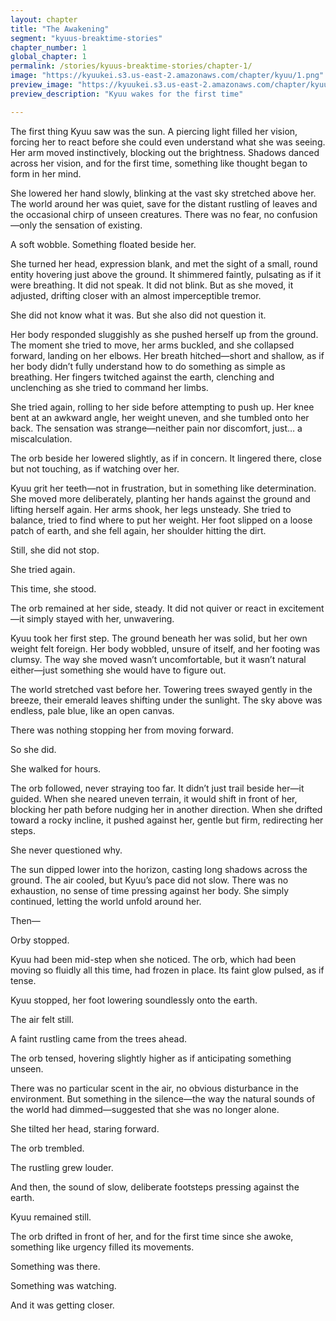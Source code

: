 ```yaml
---
layout: chapter
title: "The Awakening"
segment: "kyuus-breaktime-stories"
chapter_number: 1
global_chapter: 1
permalink: /stories/kyuus-breaktime-stories/chapter-1/
image: "https://kyuukei.s3.us-east-2.amazonaws.com/chapter/kyuu/1.png"
preview_image: "https://kyuukei.s3.us-east-2.amazonaws.com/chapter/kyuu/1.png"
preview_description: "Kyuu wakes for the first time"

---
```

The first thing Kyuu saw was the sun. A piercing light filled her vision, forcing her to react before she could even understand what she was seeing. Her arm moved instinctively, blocking out the brightness. Shadows danced across her vision, and for the first time, something like thought began to form in her mind.

She lowered her hand slowly, blinking at the vast sky stretched above her. The world around her was quiet, save for the distant rustling of leaves and the occasional chirp of unseen creatures. There was no fear, no confusion—only the sensation of existing.

A soft wobble. Something floated beside her.

She turned her head, expression blank, and met the sight of a small, round entity hovering just above the ground. It shimmered faintly, pulsating as if it were breathing. It did not speak. It did not blink. But as she moved, it adjusted, drifting closer with an almost imperceptible tremor.

She did not know what it was. But she also did not question it.

Her body responded sluggishly as she pushed herself up from the ground. The moment she tried to move, her arms buckled, and she collapsed forward, landing on her elbows. Her breath hitched—short and shallow, as if her body didn’t fully understand how to do something as simple as breathing. Her fingers twitched against the earth, clenching and unclenching as she tried to command her limbs.

She tried again, rolling to her side before attempting to push up. Her knee bent at an awkward angle, her weight uneven, and she tumbled onto her back. The sensation was strange—neither pain nor discomfort, just… a miscalculation.

The orb beside her lowered slightly, as if in concern. It lingered there, close but not touching, as if watching over her.

Kyuu grit her teeth—not in frustration, but in something like determination. She moved more deliberately, planting her hands against the ground and lifting herself again. Her arms shook, her legs unsteady. She tried to balance, tried to find where to put her weight. Her foot slipped on a loose patch of earth, and she fell again, her shoulder hitting the dirt.

Still, she did not stop.

She tried again.

This time, she stood.

The orb remained at her side, steady. It did not quiver or react in excitement—it simply stayed with her, unwavering.

Kyuu took her first step. The ground beneath her was solid, but her own weight felt foreign. Her body wobbled, unsure of itself, and her footing was clumsy. The way she moved wasn’t uncomfortable, but it wasn’t natural either—just something she would have to figure out.

The world stretched vast before her. Towering trees swayed gently in the breeze, their emerald leaves shifting under the sunlight. The sky above was endless, pale blue, like an open canvas.

There was nothing stopping her from moving forward.

So she did.

She walked for hours.

The orb followed, never straying too far. It didn’t just trail beside her—it guided. When she neared uneven terrain, it would shift in front of her, blocking her path before nudging her in another direction. When she drifted toward a rocky incline, it pushed against her, gentle but firm, redirecting her steps.

She never questioned why.

The sun dipped lower into the horizon, casting long shadows across the ground. The air cooled, but Kyuu’s pace did not slow. There was no exhaustion, no sense of time pressing against her body. She simply continued, letting the world unfold around her.

Then—

Orby stopped.

Kyuu had been mid-step when she noticed. The orb, which had been moving so fluidly all this time, had frozen in place. Its faint glow pulsed, as if tense.

Kyuu stopped, her foot lowering soundlessly onto the earth.

The air felt still.

A faint rustling came from the trees ahead.

The orb tensed, hovering slightly higher as if anticipating something unseen.

There was no particular scent in the air, no obvious disturbance in the environment. But something in the silence—the way the natural sounds of the world had dimmed—suggested that she was no longer alone.

She tilted her head, staring forward.

The orb trembled.

The rustling grew louder.

And then, the sound of slow, deliberate footsteps pressing against the earth.

Kyuu remained still.

The orb drifted in front of her, and for the first time since she awoke, something like urgency filled its movements.

Something was there.

Something was watching.

And it was getting closer.

